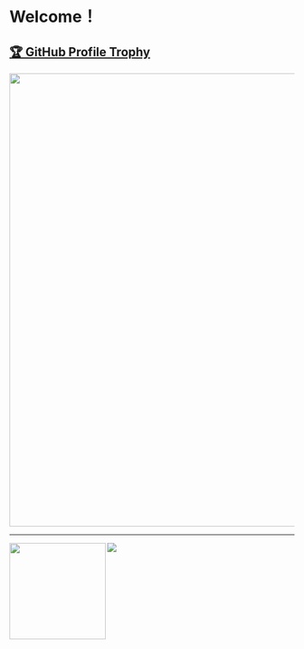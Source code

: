 # Welcome！

<a href="https://github.com/ryo-ma/github-profile-trophy"><h2>🏆 GitHub Profile Trophy</h2></a>
<a href="https://github.com/ryo-ma/github-profile-trophy">
  <img width=800 src="https://github-profile-trophy.vercel.app/?username=Ogannesson&column=7&theme=flat&no-frame=true"/>
</a>

---

<div>
  <img height="170" align="left" src="https://github-readme-stats.vercel.app/api?username=Ogannesson&count_private=true&include_all_commits=true" />
  <img src="https://github-readme-stats.vercel.app/api/top-langs/?username=Ogannesson&layout=compact" />
</div>
